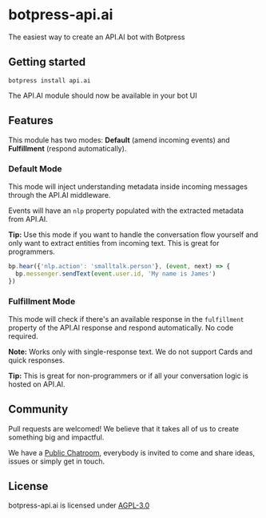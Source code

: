# botpress-api.ai
The easiest way to create an API.AI bot with Botpress

## Getting started

```
botpress install api.ai
```

The API.AI module should now be available in your bot UI

## Features

This module has two modes: **Default** (amend incoming events) and **Fulfillment** (respond automatically).

### Default Mode

This mode will inject understanding metadata inside incoming messages through the API.AI middleware.

Events will have an `nlp` property populated with the extracted metadata from API.AI.

**Tip:** Use this mode if you want to handle the conversation flow yourself and only want to extract entities from incoming text. This is great for programmers.

```js
bp.hear({'nlp.action': 'smalltalk.person'}, (event, next) => {
  bp.messenger.sendText(event.user.id, 'My name is James')
})
```

### Fulfillment Mode

This mode will check if there's an available response in the `fulfillment` property of the API.AI response and respond automatically. No code required.

**Note:** Works only with single-response text. We do not support Cards and quick responses.

**Tip:** This is great for non-programmers or if all your conversation logic is hosted on API.AI.

## Community

Pull requests are welcomed! We believe that it takes all of us to create something big and impactful.

We have a [Public Chatroom](https://gitter.im/botpress/core), everybody is invited to come and share ideas, issues or simply get in touch.

## License

botpress-api.ai is licensed under [AGPL-3.0](/LICENSE)
